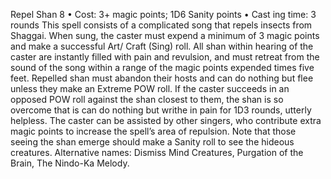Repel Shan 8
• Cost:  3+ magic points; 1D6 Sanity points
•
 Cast
ing time: 3 rounds
This spell consists of a complicated song that repels 
insects from Shaggai. When sung, the caster must expend 
a minimum of 3 magic points and make a successful Art/
Craft (Sing) roll. All shan within hearing of the caster 
are instantly filled with pain and revulsion, and must 
retreat from the sound of the song within a range of the 
magic points expended times five feet. Repelled shan must 
abandon their hosts and can do nothing but flee unless 
they make an Extreme POW roll. If the caster succeeds 
in an opposed POW roll against the shan closest to them, 
the shan is so overcome that is can do nothing but writhe 
in pain for 1D3 rounds, utterly helpless. The caster can be assisted by other singers, who 
contribute extra magic points to increase the spell’s area of 
repulsion. Note that those seeing the shan emerge should 
make a Sanity roll to see the hideous creatures.
Alternative names: Dismiss Mind Creatures, Purgation of 
the Brain, The Nindo-Ka Melody.

